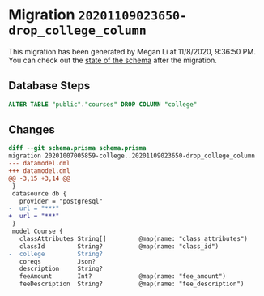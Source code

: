 # Migration `20201109023650-drop_college_column`

This migration has been generated by Megan Li at 11/8/2020, 9:36:50 PM.
You can check out the [state of the schema](./schema.prisma) after the migration.

## Database Steps

```sql
ALTER TABLE "public"."courses" DROP COLUMN "college"
```

## Changes

```diff
diff --git schema.prisma schema.prisma
migration 20201007005859-college..20201109023650-drop_college_column
--- datamodel.dml
+++ datamodel.dml
@@ -3,15 +3,14 @@
 }
 datasource db {
   provider = "postgresql"
-  url = "***"
+  url = "***"
 }
 model Course {
   classAttributes String[]         @map(name: "class_attributes")
   classId         String?          @map(name: "class_id")
-  college         String?
   coreqs          Json?
   description     String?
   feeAmount       Int?             @map(name: "fee_amount")
   feeDescription  String?          @map(name: "fee_description")
```


